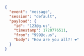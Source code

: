```json { title="message" }
{
  "event": "message",
  "session": "default",
  "payload": {
    "id": "123@g.us",
    "timestamp": 1720776511,
    "from": "999@c.us",
    "body": "How are you all?! ❤️"
  }
}
```
